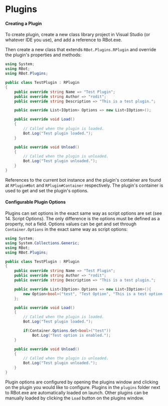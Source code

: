 Plugins
======
#### Creating a Plugin
To create plugin, create a new class library project in Visual Studio (or whatever IDE you use), and add a reference to RBot.exe.

Then create a new class that extends `RBot.Plugins.RPlugin` and override the plugin's properties and methods:

```csharp
using System;
using RBot;
using RBot.Plugins;

public class TestPlugin : RPlugin
{
    public override string Name => "Test Plugin";
    public override string Author => "rodit";
    public override string Description => "This is a test plugin.";

    public override List<IOption> Options => new List<IOption>();

    public override void Load()
    {
        // Called when the plugin is loaded.
        Bot.Log("Test plugin loaded.");
    }

    public override void Unload()
    {
        // Called when the plugin is unloaded.
        Bot.Log("Test plugin unloaded.");
    }
}
```

References to the current bot instance and the plugin's container are found at `RPlugin#Bot` and `RPlugin#Container` respectively. The plugin's container is used to get and set the plugin's options.

#### Configurable Plugin Options
Plugins can set options in the exact same way as script options are set (see 14. Script Options). The only difference is the options must be defined as a property, not a field. Options values can be get and set through `Container.Options` in the exact same way as script options:

```csharp
using System;
using System.Collections.Generic;
using RBot;
using RBot.Plugins;

public class TestPlugin : RPlugin
{
    public override string Name => "Test Plugin";
    public override string Author => "rodit";
    public override string Description => "This is a test plugin.";

    public override List<IOption> Options => new List<IOption>(){
        new Option<bool>("test", "Test Option", "This is a test option.", true)
    };

    public override void Load()
    {
        // Called when the plugin is loaded.
        Bot.Log("Test plugin loaded.");

        if(Container.Options.Get<bool>("test"))
            Bot.Log("Test option is enabled.");
    }

    public override void Unload()
    {
        // Called when the plugin is unloaded.
        Bot.Log("Test plugin unloaded.");
    }
}
```

Plugin options are configured by opening the plugins window and clicking on the plugin you would like to configure. Plugins in the `plugins` folder next to RBot.exe are automatically loaded on launch. Other plugins can be manually loaded by clicking the `Load` button on the plugins window.